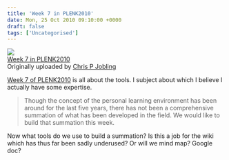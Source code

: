 ```yaml
---
title: 'Week 7 in PLENK2010'
date: Mon, 25 Oct 2010 09:10:00 +0000
draft: false
tags: ['Uncategorised']
---
```


[![](http://farm2.static.flickr.com/1411/5113949576_1bb00e837f_m.jpg)](http://www.flickr.com/photos/cpjobling/5113949576/ "photo sharing")  
[Week 7 in PLENK2010](http://www.flickr.com/photos/cpjobling/5113949576/)  
Originally uploaded by [Chris P Jobling](http://www.flickr.com/people/cpjobling/)

[Week 7 of PLENK2010](http://ple.elg.ca/course/moodle/mod/wiki/view.php?id=60&page=Week+7) is all about the tools. I subject about which I believe I actually have some expertise.

> Though the concept of the personal learning environment has been around for the last five years, there has not been a comprehensive summation of what has been developed in the field. We would like to build that summation this week.

Now what tools do we use to build a summation? Is this a job for the wiki which has thus far been sadly underused? Or will we mind map? Google doc?